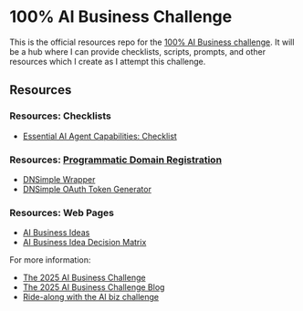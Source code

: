 # 100% AI Business Challenge

This is the official resources repo for the [100% AI Business challenge](https://profitswarm.ai/the-2025-ai-business-challenge/). It will be a hub where I can provide checklists, scripts, prompts, and other resources which I create as I attempt this challenge.

## Resources

### Resources: Checklists
- [Essential AI Agent Capabilities: Checklist](essential-ai-agent-capabilities.md)

### Resources: [Programmatic Domain Registration](https://profitswarm.ai/registering-domain-names-with-ai-programmatically)
- [DNSimple Wrapper](example-scripts/domains/dnsimple-helper-functions.php)
- [DNSimple OAuth Token Generator](example-scripts/domains/dnsimple-oauth.php)

### Resources: Web Pages
- [AI Business Ideas](https://profitswarm.ai/ai-business-ideas/)
- [AI Business Idea Decision Matrix](https://docs.google.com/spreadsheets/d/1kP32z_cKLIMG0_eDcIUIGseE04nvsdiRJP2eoxJUGxA/edit?gid=1885262534#gid=1885262534)

For more information:
- [The 2025 AI Business Challenge](https://profitswarm.ai/the-2025-ai-business-challenge/)
- [The 2025 AI Business Challenge Blog](https://profitswarm.ai/blog)
- [Ride-along with the AI biz challenge](https://profitswarm.ai/lets-go/)
